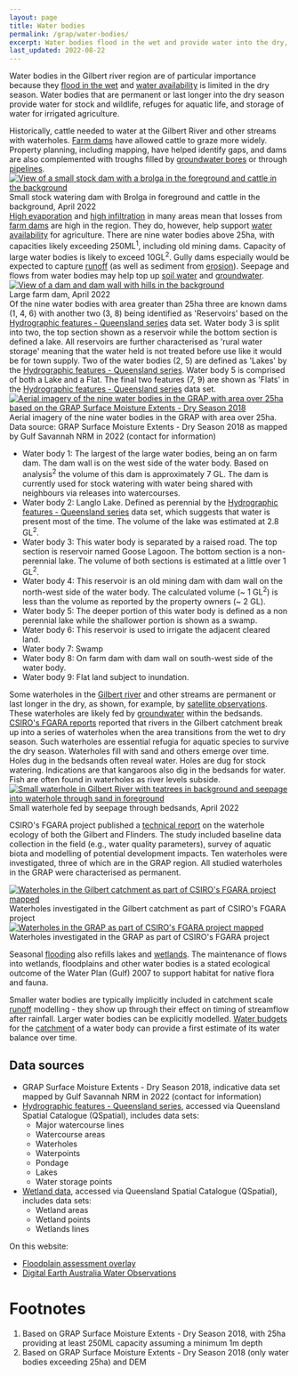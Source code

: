 ```yaml
---
layout: page
title: Water bodies
permalink: /grap/water-bodies/
excerpt: Water bodies flood in the wet and provide water into the dry, including farm dams, water holes, and wetlands and lakes.
last_updated: 2022-08-22
---
```


Water bodies in the Gilbert river region are of particular importance because they <a href="/grap/surface-water/">flood in the wet</a> and <a href="/grap/water-availability/">water availability</a> is limited in the dry season. Water bodies that are permanent or last longer into the dry season provide water for stock and wildlife, refuges for aquatic life, and storage of water for irrigated agriculture.

<div class="rhs_img_container">
<div class="rhs_img_text">
Historically, cattle needed to water at the Gilbert River and other streams with waterholes. <a href="/grap/farm-dams/">Farm dams</a> have allowed cattle to graze more widely. Property planning, including mapping, have helped identify gaps, and dams are also complemented with troughs filled by <a href="/grap/groundwater/">groundwater bores</a> or through <a href="/grap/water-infrastructure/">pipelines</a>.
</div>
<div class="rhs_img_img">
<a href="/images/IMG_20220331_130554-medium.jpg" target="_blank">
<img alt="View of a small stock dam with a brolga in the foreground and cattle in the background" src="/images/IMG_20220331_130554-medium.jpg">
</a>
<div class=imgcredit>Small stock watering dam with Brolga in foreground and cattle in the background, April 2022</div>
</div>
</div>

<div class="rhs_img_container">
<div class="rhs_img_text">
<a href="/grap/weather/">High evaporation</a> and <a href="/grap/soils/">high infiltration</a> in many areas mean that losses from <a href="/grap/farm-dams/">farm dams</a> are high in the region. They do, however, help support <a href="/grap/water-availability/">water availability</a> for agriculture. There are nine water bodies above 25ha, with capacities likely exceeding 250ML<sup>1</sup>, including old mining dams. Capacity of large water bodies is likely to exceed 10GL<sup>2</sup>. Gully dams especially would be expected to capture <a href="/grap/runoff/">runoff</a> (as well as sediment from <a href="/grap/erosion/">erosion</a>). Seepage and flows from water bodies may help top up <a href="/grap/soils/">soil water</a> and <a href="/grap/groundwater/">groundwater</a>.
</div>
<div class="rhs_img_img">
<a href="/images/IMG_20220403_093701_small.jpg" target="_blank">
<img alt="View of a dam and dam wall with hills in the background" src="/images/IMG_20220403_093701_small.jpg">
</a>
<div class=imgcredit>Large farm dam, April 2022</div>
</div>
</div>

<div class="rhs_img_container">
<div class="rhs_img_text">
Of the nine water bodies with area greater than 25ha three are known dams (1, 4, 6) with another two (3, 8) being identified as 'Reservoirs' based on the <a href="https://qldspatial.information.qld.gov.au/catalogue/custom/detail.page?fid={9D9CBCDA-6D4A-49AC-B993-AEF00B2D16F9}" target="_blank">Hydrographic features - Queensland series</a> data set. Water body 3 is split into two, the top section shown as a reservoir while the bottom section is defined a lake. All reservoirs are further characterised as 'rural water storage' meaning that the water held is not treated before use like it would be for town supply. Two of the water bodies (2, 5) are defined as 'Lakes' by the <a href="https://qldspatial.information.qld.gov.au/catalogue/custom/detail.page?fid={9D9CBCDA-6D4A-49AC-B993-AEF00B2D16F9}" target="_blank">Hydrographic features - Queensland series</a>. Water body 5 is comprised of both a Lake and a Flat. The final two features (7, 9) are shown as 'Flats' in the <a href="https://qldspatial.information.qld.gov.au/catalogue/custom/detail.page?fid={9D9CBCDA-6D4A-49AC-B993-AEF00B2D16F9}" target="_blank">Hydrographic features - Queensland series</a> data set. 
</div>
<div class="rhs_img_img">
<a href="/images/waterbodies_25ha.png" target="_blank">
<img alt="Aerial imagery of the nine water bodies in the GRAP with area over 25ha based on the GRAP Surface Moisture Extents - Dry Season 2018" src="/images/waterbodies_25ha.png">
</a>
<div class=imgcredit>Aerial imagery of the nine water bodies in the GRAP with area over 25ha. Data source: GRAP Surface Moisture Extents - Dry Season 2018 as mapped by Gulf Savannah NRM in 2022 (contact for information)</div>
</div>
</div>


- Water body 1: The largest of the large water bodies, being an on farm dam. The dam wall is on the west side of the water body. Based on analysis<sup>2</sup> the volume of this dam is approximately 7 GL. The dam is currently used for stock watering with water being shared with neighbours via releases into watercourses.
- Water body 2: Langlo Lake. Defined as perennial by the <a href="https://qldspatial.information.qld.gov.au/catalogue/custom/detail.page?fid={9D9CBCDA-6D4A-49AC-B993-AEF00B2D16F9}" target="_blank">Hydrographic features - Queensland series</a> data set, which suggests that water is present most of the time. The volume of the lake was estimated at 2.8 GL<sup>2</sup>. 
- Water body 3: This water body is separated by a raised road. The top section is reservoir named Goose Lagoon. The bottom section is a non-perennial lake. The volume of both sections is estimated at a little over 1 GL<sup>2</sup>. 
- Water body 4: This reservoir is an old mining dam with dam wall on the north-west side of the water body. The calculated volume (~ 1 GL<sup>2</sup>) is less than the volume as reported by the property owners (~ 2 GL).
- Water body 5: The deeper portion of this water body is defined as a non perennial lake while the shallower portion is shown as a swamp.
- Water body 6: This reservoir is used to irrigate the adjacent cleared land. 
- Water body 7: Swamp
- Water body 8: On farm dam with dam wall on south-west side of the water body. 
- Water body 9: Flat land subject to inundation. 

<div class="rhs_img_container">
<div class="rhs_img_text">
Some waterholes in the <a href="/grap/gilbert-river/">Gilbert river</a> and other streams are permanent or last longer in the dry, as shown, for example, by <a href="/datasources/wofs/">satellite observations</a>. These waterholes are likely fed by <a href="/grap/groundwater/">groundwater</a> within the bedsands. <a href="https://www.csiro.au/en/research/natural-environment/water/Water-resource-assessment/FGARA/Overview" target="_blank">CSIRO's FGARA reports</a> reported that rivers in the Gilbert catchment break up into a series of waterholes when the area transitions from the wet to dry season. Such waterholes are essential refugia for aquatic species to survive the dry season. Waterholes fill with sand and others emerge over time. Holes dug in the bedsands often reveal water. Holes are dug for stock watering. Indications are that kangaroos also dig in the bedsands for water. Fish are often found in waterholes as river levels subside.
</div>
<div class="rhs_img_img">
<a href="/images/IMG_20220403_110103-medium.jpg" target="_blank">
<img alt="Small waterhole in Gilbert River with teatrees in background and seepage into waterhole through sand in foreground" src="/images/IMG_20220403_110103-medium.jpg">
</a>
<div class=imgcredit>Small waterhole fed by seepage through bedsands, April 2022</div>
</div>
</div>

CSIRO's FGARA project published a <a href="https://www.csiro.au/-/media/LWF/Files/Water/FGARA/Tech-reports/FGARA-TechnicalReport-WaterholeEcology-PDF.pdf" target="_blank">technical report</a> on the waterhole ecology of both the Gilbert and Flinders. The study included baseline data collection in the field (e.g., water quality parameters), survey of aquatic biota and modelling of potential development impacts. Ten waterholes were investigated, three of which are in the GRAP region. All studied waterholes in the GRAP were characterised as permanent.   

<div class="rhs_img_container">
<div class="rhs_img_img">
<a href="/images/waterholes-gilbert.png" target="_blank">
<img alt="Waterholes in the Gilbert catchment as part of CSIRO's FGARA project mapped" src="/images/waterholes-gilbert.png">
</a>
<div class=imgcredit>Waterholes investigated in the Gilbert catchment as part of CSIRO's FGARA project</div>
</div>
<div class="rhs_img_img">
<a href="/images/waterholes-grap.png" target="_blank">
<img alt="Waterholes in the GRAP as part of CSIRO's FGARA project mapped" src="/images/waterholes-grap.png">
</a>
<div class=imgcredit>Waterholes investigated in the GRAP as part of CSIRO's FGARA project</div>
</div>
</div>

Seasonal <a href="/grap/flooding/">flooding</a> also refills lakes and <a href="/grap/ecological-assets/">wetlands</a>. The maintenance of flows into wetlands, floodplains and other water bodies is a stated ecological outcome of the Water Plan (Gulf) 2007 to support habitat for native flora and fauna. 

Smaller water bodies are typically implicitly included in catchment scale <a href="/grap/runoff/">runoff</a> modelling - they show up through their effect on timing of streamflow after rainfall. Larger water bodies can be explicitly modelled. <a href="/grap/water-budget/">Water budgets</a> for the <a href="/grap/watershed/">catchment</a> of a water body can provide a first estimate of its water balance over time.

## Data sources

- GRAP Surface Moisture Extents - Dry Season 2018, indicative data set mapped by Gulf Savannah NRM in 2022 (contact for information) 
- <a href="https://qldspatial.information.qld.gov.au/catalogue/custom/detail.page?fid={9D9CBCDA-6D4A-49AC-B993-AEF00B2D16F9}" target="_blank">Hydrographic features - Queensland series</a>, accessed via Queensland Spatial Catalogue (QSpatial), includes data sets:
  - Major watercourse lines
  - Watercourse areas
  - Waterholes
  - Waterpoints
  - Pondage
  - Lakes
  - Water storage points
- <a href="https://qldspatial.information.qld.gov.au/catalogue/custom/detail.page?fid={986BE78D-FA59-4A9E-92C5-8626E50CF3A8}" target="_blank">Wetland data</a>, accessed via Queensland Spatial Catalogue (QSpatial), includes data sets:
  - Wetland areas
  - Wetland points
  - Wetlands lines
  
On this website:
- <a href="/datasources/floodplain-assessment/">Floodplain assessment overlay</a>
- <a href="/datasources/wofs/">Digital Earth Australia Water Observations</a>

# Footnotes

1.  Based on GRAP Surface Moisture Extents - Dry Season 2018, with 25ha providing at least 250ML capacity assuming a minimum 1m depth
2.  Based on GRAP Surface Moisture Extents - Dry Season 2018 (only water bodies exceeding 25ha) and DEM